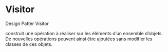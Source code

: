 # Visitor
Design Patter Visitor

construit une opération à réaliser sur les éléments d’un ensemble d’objets. De nouvelles opérations peuvent ainsi être ajoutées sans modifier les classes de ces objets. 
